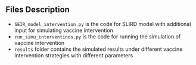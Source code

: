 ## Files Description
- `SEIR_model_intervention.py` is the code for SLIRD model with additional input for simulating vaccine intervention
- `run_simu_interventinos.py` is the code for running the simulation of vaccine intervention
- `results` folder contains the simulated results under different vaccine intervention strategies with different parameters
